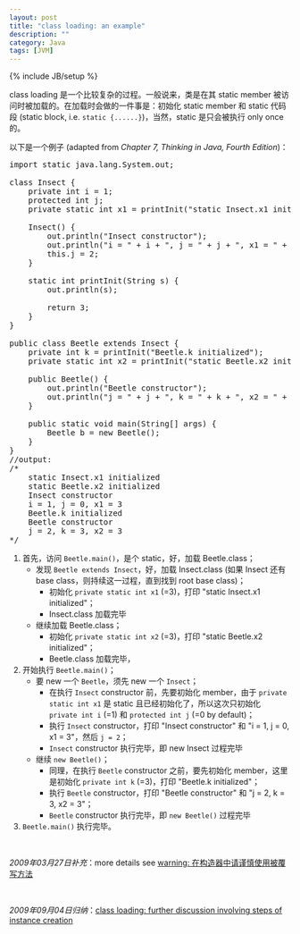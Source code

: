 ```yaml
---
layout: post
title: "class loading: an example"
description: ""
category: Java
tags: [JVM]
---
```

{% include JB/setup %}

class loading 是一个比较复杂的过程。一般说来，类是在其 static member 被访问时被加载的。在加载时会做的一件事是：初始化 static member 和 static 代码段 (static block, i.e. `static {......}`)，当然，static 是只会被执行 only once 的。

以下是一个例子 (adapted from _Chapter 7, Thinking in Java, Fourth Edition_)：

<pre class="prettyprint linenums">
import static java.lang.System.out;  
  
class Insect {  
    private int i = 1;  
    protected int j;  
    private static int x1 = printInit("static Insect.x1 initialized");  
      
    Insect() {  
        out.println("Insect constructor");  
        out.println("i = " + i + ", j = " + j + ", x1 = " + x1);  
        this.j = 2;  
    }  
      
    static int printInit(String s) {  
        out.println(s);  
  
        return 3;  
    }  
}  
  
public class Beetle extends Insect {  
    private int k = printInit("Beetle.k initialized");  
    private static int x2 = printInit("static Beetle.x2 initialized");  
      
    public Beetle() {  
        out.println("Beetle constructor");  
        out.println("j = " + j + ", k = " + k + ", x2 = " + x2);  
    }  
   
    public static void main(String[] args) {  
        Beetle b = new Beetle();  
    }  
}  
//output:  
/* 
    static Insect.x1 initialized 
    static Beetle.x2 initialized 
    Insect constructor 
    i = 1, j = 0, x1 = 3 
    Beetle.k initialized 
    Beetle constructor 
    j = 2, k = 3, x2 = 3 
*/ 
</pre>

1. 首先，访问 `Beetle.main()`，是个 static，好，加载 Beetle.class；
    * 发现 `Beetle extends Insect`，好，加载 Insect.class (如果 Insect 还有 base class，则持续这一过程，直到找到 root base class)；
        * 初始化 `private static int x1` (=3)，打印 "static Insect.x1 initialized"；
		* Insect.class 加载完毕
    * 继续加载 Beetle.class；
        * 初始化 `private static int x2` (=3)，打印 "static Beetle.x2 initialized"；
		* Beetle.class 加载完毕，
2. 开始执行 `Beetle.main()`；
    * 要 new 一个 `Beetle`，须先 new 一个 `Insect`；
	    * 在执行 `Insect` constructor 前，先要初始化 member，由于 `private static int x1` 是 static 且已经初始化了，所以这次只初始化 `private int i` (=1) 和 `protected int j` (=0 by default)；
		* 执行 `Insect` constructor，打印 "Insect constructor" 和 "i = 1, j = 0, x1 = 3"，然后 `j = 2`；
		* `Insect` constructor 执行完毕，即 new Insect 过程完毕
    * 继续 `new Beetle()`；
	    * 同理，在执行 `Beetle` constructor 之前，要先初始化 member，这里是初始化 `private int k` (=3)，打印 "Beetle.k initialized"；
		* 执行 `Beetle` constructor，打印 "Beetle constructor" 和 "j = 2, k = 3, x2 = 3"；
		* `Beetle` constructor 执行完毕，即 `new Beetle()` 过程完毕
3. `Beetle.main()` 执行完毕。

<br/>

_2009年03月27日补充_：more details see [warning: 在构造器中请谨慎使用被覆写方法](/java/2009/03/27/using-overridden-method-in-constructor-is-dangerous)

<br/>

_2009年09月04日归纳_：[class loading: further discussion involving steps of instance creation](/java/2009/09/04/class-loading-further-discussion-involving-steps-of-instance-creation)